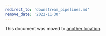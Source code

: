 ```yaml
---
redirect_to: 'downstream_pipelines.md'
remove_date: '2022-11-30'
---
```


This document was moved to [another location](downstream_pipelines.md).

<!-- This redirect file can be deleted after <2022-11-30>. -->
<!-- Redirects that point to other docs in the same project expire in three months. -->
<!-- Redirects that point to docs in a different project or site (link is not relative and starts with `https:`) expire in one year. -->
<!-- Before deletion, see: https://docs.gitlab.com/ee/development/documentation/redirects.html -->
